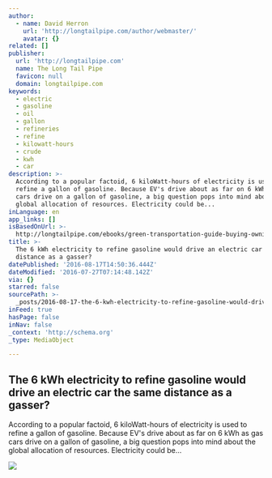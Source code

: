 ```yaml
---
author:
  - name: David Herron
    url: 'http://longtailpipe.com/author/webmaster/'
    avatar: {}
related: []
publisher:
  url: 'http://longtailpipe.com'
  name: The Long Tail Pipe
  favicon: null
  domain: longtailpipe.com
keywords:
  - electric
  - gasoline
  - oil
  - gallon
  - refineries
  - refine
  - kilowatt-hours
  - crude
  - kwh
  - car
description: >-
  According to a popular factoid, 6 kiloWatt-hours of electricity is used to
  refine a gallon of gasoline. Because EV's drive about as far on 6 kWh as gas
  cars drive on a gallon of gasoline, a big question pops into mind about the
  global allocation of resources. Electricity could be...
inLanguage: en
app_links: []
isBasedOnUrl: >-
  http://longtailpipe.com/ebooks/green-transportation-guide-buying-owning-charging-plug-in-vehicles-of-all-kinds/gasoline-electricity-and-the-energy-to-move-transportation-systems/the-6-kwh-electricity-to-refine-gasoline-would-drive-an-electric-car-the-same-distance-as-a-gasser/
title: >-
  The 6 kWh electricity to refine gasoline would drive an electric car the same
  distance as a gasser?
datePublished: '2016-08-17T14:50:36.444Z'
dateModified: '2016-07-27T07:14:48.142Z'
via: {}
starred: false
sourcePath: >-
  _posts/2016-08-17-the-6-kwh-electricity-to-refine-gasoline-would-drive-an-elec.md
inFeed: true
hasPage: false
inNav: false
_context: 'http://schema.org'
_type: MediaObject

---
```

<article style=""><h1>The 6 kWh electricity to refine gasoline would drive an electric car the same distance as a gasser?</h1><p>According to a popular factoid, 6 kiloWatt-hours of electricity is used to refine a gallon of gasoline. Because EV's drive about as far on 6 kWh as gas cars drive on a gallon of gasoline, a big question pops into mind about the global allocation of resources. Electricity could be...</p><img src="http://longtailpipe.com/wp-content/uploads/2015/07/exxon-oil-refining.png" /></article>